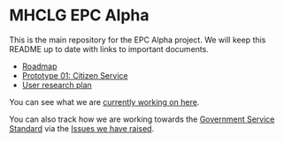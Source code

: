 # MHCLG EPC Alpha

This is the main repository for the EPC Alpha project. We will keep this README up to date with links to important documents.

- [Roadmap](https://docs.google.com/spreadsheets/d/1yTmd-kdrj3BmhytUEzJT4jt5wGD90eNhVZJiKBEPYhg/edit?usp=sharing) 
- [Prototype 01: Citizen Service](https://mhclg-epc-alpha-prototype-01.herokuapp.com/)
- [User research plan](https://docs.google.com/spreadsheets/d/18OGj2PQbsT7dK4wl0ieFys0_Da1nEugVB0kZJdwfVpA/edit?usp=sharing)

You can see what we are [currently working on here](https://github.com/notbinary/mhclg-epc-alpha/projects/1).

You can also track how we are working towards the [Government Service Standard](https://www.gov.uk/service-manual/service-standard)
via the [Issues we have raised](https://github.com/notbinary/mhclg-epc-alpha/issues?q=is%3Aissue+is%3Aopen+label%3Aservice-standard).

